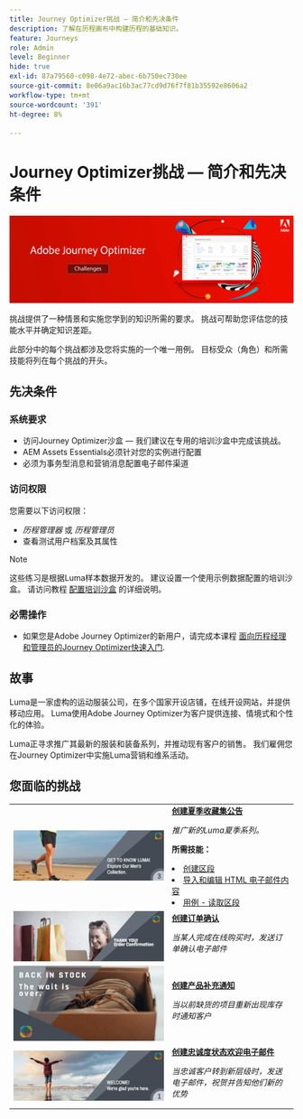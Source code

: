 ```yaml
---
title: Journey Optimizer挑战 — 简介和先决条件
description: 了解在历程画布中构建历程的基础知识。
feature: Journeys
role: Admin
level: Beginner
hide: true
exl-id: 87a79560-c098-4e72-abec-6b750ec730ee
source-git-commit: 8e06a9ac16b3ac77cd9d76f7f81b35592e8606a2
workflow-type: tm+mt
source-wordcount: '391'
ht-degree: 8%

---
```


# Journey Optimizer挑战 — 简介和先决条件

![AJO挑战横幅](./assets/ajo-banner-challenges.png)

挑战提供了一种情景和实施您学到的知识所需的要求。 挑战可帮助您评估您的技能水平并确定知识差距。

此部分中的每个挑战都涉及您将实施的一个唯一用例。 目标受众（角色）和所需技能将列在每个挑战的开头。

## 先决条件

### 系统要求

* 访问Journey Optimizer沙盒 — 我们建议在专用的培训沙盒中完成该挑战。
* AEM Assets Essentials必须针对您的实例进行配置
* 必须为事务型消息和营销消息配置电子邮件渠道

### 访问权限

您需要以下访问权限：
* *历程管理器* 或 *历程管理员*
* 查看测试用户档案及其属性

>[!NOTE]
> 这些练习是根据Luma样本数据开发的。 建议设置一个使用示例数据配置的培训沙盒。 请访问教程 [配置培训沙盒](/help/tutorial-configure-a-training-sandbox/introduction-and-prerequisites.md) 的详细说明。

### 必需操作

* 如果您是Adobe Journey Optimizer的新用户，请完成本课程 [面向历程经理和管理员的Journey Optimizer快速入门](https://experienceleague.adobe.com/?recommended=JourneyOptimizer-U-1-2021.1).


## 故事

Luma是一家虚构的运动服装公司，在多个国家开设店铺，在线开设网站，并提供移动应用。 Luma使用Adobe Journey Optimizer为客户提供连接、情境式和个性化的体验。

Luma正寻求推广其最新的服装和装备系列，并推动现有客户的销售。 我们雇佣您在Journey Optimizer中实施Luma营销和维系活动。

## 您面临的挑战

<table>
<tr>
<td>
 <div>
      <a href="summer-collection-announcement-challenge.md">
        <img alt="夏季收藏公告图像" src="./assets/email-assets/luma-transactional-onboarding-3.png"/>
      </a>
      </div>
  </td>
  <td>
   <a href="summer-collection-announcement-challenge.md">
    <strong>创建夏季收藏集公告 </strong>
    </a>
      <p>
      <em>推广新的Luma夏季系列。 </em>
      <p>
      <b>所需技能：</b>
      <li><a href="https://experienceleague.adobe.com/docs/journey-optimizer-learn/tutorials/profiles-segments-subscriptions/create-segments.html"> 创建区段</li>
      <li><a href="https://experienceleague.adobe.com/docs/journey-optimizer-learn/tutorials/create-messages/create-emails/import-and-author-html-email-content.html">导入和编辑 HTML 电子邮件内容</li>
      <li><a href="https://experienceleague.adobe.com/docs/journey-optimizer-learn/tutorials/create-journeys/use-case-read-segment.html">用例 - 读取区段</li>
  </td>
  </tr>
  <tr>
  <td>
  <div>
    <a href="order-confirmation-challenge.md">
      <img alt="Luma电子邮件" src="./assets/email-assets/luma-transactional-order-confirmation.png"/>
    </a>
  </td>
  <td>
      <a href="order-confirmation-challenge.md">
    <strong>创建订单确认</strong>
    </a>
    <div>
    <p>
    <em>当某人完成在线购买时，发送订单确认电子邮件
    </em>
    <p>
  </td>
  </tr>
  <tr>
    <td>
    <div>
    <a href="product-replenishment-challenge.md">
      <img alt="Luma 网站" src="./assets/email-assets/luma-ProductReplenishment.png"/>
    </a>
    </div>
    <td>
    <div >
      <a href="product-replenishment-challenge.md">
    <strong>创建产品补充通知 </strong>
    </a>
    </div>
    <p>
    <em>当以前缺货的项目重新出现库存时通知客户</em>
    <p>
  </td>
  </tr>
  <tr>
    <td>
    <div>
    <a href="loyalty-status-welcome-email-challenge.md">
      <img alt="欢迎" src="./assets/email-assets/luma-transactional-onboarding-1.png"/>
    </a>
    </div>
    <td>
    <div >
      <a href="loyalty-status-welcome-email-challenge.md">
    <strong>创建忠诚度状态欢迎电子邮件 </strong>
    </a>
    </div>
    <p>
    <em>当忠诚客户转到新层级时，发送电子邮件，祝贺并告知他们新的优势</em>
    <p>
  </td>
  </tr>
</table>
